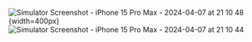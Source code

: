 ![Simulator Screenshot - iPhone 15 Pro Max - 2024-04-07 at 21 10 48](https://github.com/Zwhraoz/whatsappClone/assets/119448653/5dcec4d4-b61c-4921-9f99-49ef9c92cd55)
{width=400px}
![Simulator Screenshot - iPhone 15 Pro Max - 2024-04-07 at 21 10 44](https://github.com/Zwhraoz/whatsappClone/assets/119448653/7d7a2ee1-4db6-4549-8765-841c1a0a80d8)
